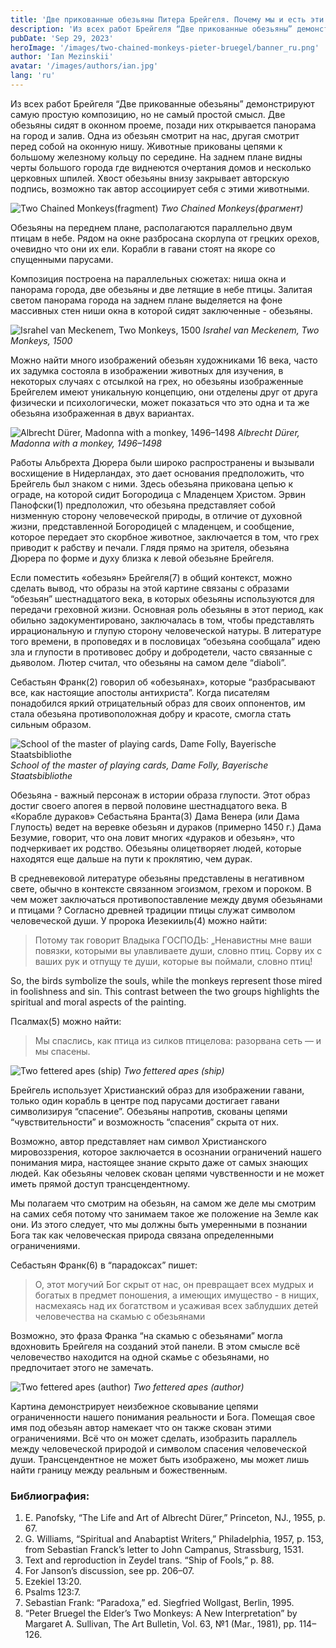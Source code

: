 ```yaml
---
title: 'Две прикованные обезьяны Питера Брейгеля. Почему мы и есть эти обезьяны?'
description: 'Из всех работ Брейгеля “Две прикованные обезьяны” демонстрируют самую простую композицию, но не самый простой смысл.'
pubDate: 'Sep 29, 2023'
heroImage: '/images/two-chained-monkeys-pieter-bruegel/banner_ru.png'
author: 'Ian Mezinskii'
avatar: '/images/authors/ian.jpg'
lang: 'ru'
---
```


Из всех работ Брейгеля “Две прикованные обезьяны” демонстрируют самую простую композицию, но не самый простой смысл. Две обезьяны сидят в оконном проеме, позади них открывается панорама на город и залив. Одна из обезьян смотрит на нас, другая смотрит перед собой на оконную нишу. Животные прикованы цепями к большому железному кольцу по середине. На заднем плане видны черты большого города где виднеются очертания домов и несколько церковных шпилей. Хвост обезьяны внизу закрывает авторскую подпись, возможно так автор ассоциирует себя с этими животными.

![Two Chained Monkeys(fragment)](/images/two-chained-monkeys-pieter-bruegel/monkeys_fragmant.webp)
*Two Chained Monkeys(фрагмент)*

Обезьяны на переднем плане, располагаются параллельно двум птицам в небе. Рядом на окне разбросана скорлупа от грецких орехов, очевидно что они их ели. Корабли в гавани стоят на якоре со спущенными парусами.

Композиция построена на параллельных сюжетах: ниша окна и панорама города, две обезьяны и две летящие в небе птицы. Залитая светом панорама города на заднем плане выделяется на фоне массивных стен ниши окна в которой сидят заключенные - обезьяны.

![Israhel van Meckenem, Two Monkeys, 1500](/images/two-chained-monkeys-pieter-bruegel/two_monkeys.webp)
*Israhel van Meckenem, Two Monkeys, 1500*

Можно найти много изображений обезьян художниками 16 века, часто их задумка состояла в изображении животных для изучения, в некоторых случаях с отсылкой на грех, но обезьяны изображенные Брейгелем имеют уникальную концепцию, они отделены друг от друга физически и психологически, может показаться что это одна и та же обезьяна изображенная в двух вариантах.

![Albrecht Dürer, Madonna with a monkey, 1496–1498](/images/two-chained-monkeys-pieter-bruegel/madonna_monkey.webp)
*Albrecht Dürer, Madonna with a monkey, 1496–1498*

Работы Альбрехта Дюрера были широко распространены и вызывали восхищение в Нидерландах, это дает основания предположить, что Брейгель был знаком с ними. Здесь обезьяна прикована цепью к ограде, на которой сидит Богородица с Младенцем Христом. Эрвин Панофски(1) предположил, что обезьяна представляет собой низменную сторону человеческой природы, в отличие от духовной жизни, представленной Богородицей с младенцем, и сообщение, которое передает это скорбное животное, заключается в том, что грех приводит к рабству и печали. Глядя прямо на зрителя, обезьяна Дюрера по форме и духу близка к левой обезьяне Брейгеля.

Если поместить «обезьян» Брейгеля(7) в общий контекст, можно сделать вывод, что образы на этой картине связаны с образами “обезьян” шестнадцатого века, в которых обезьяны используются для передачи греховной жизни. Основная роль обезьяны в этот период, как обильно задокументировано, заключалась в том, чтобы представлять иррациональную и глупую сторону человеческой натуры. В литературе того времени, в проповедях и в пословицах “обезьяна сообщала” идею зла и глупости в противовес добру и добродетели, часто связанные с дьяволом. Лютер считал, что обезьяны на самом деле “diaboli”.

Себастьян Франк(2) говорил об «обезьянах», которые “разбрасывают все, как настоящие апостолы антихриста”. Когда писателям понадобился яркий отрицательный образ для своих оппонентов, им стала обезьяна противоположная добру и красоте, смогла стать сильным образом.

![School of the master of playing cards, Dame Folly, Bayerische Staatsbibliothe](/images/two-chained-monkeys-pieter-bruegel/shool_master.webp)
*School of the master of playing cards, Dame Folly, Bayerische Staatsbibliothe*

Обезьяна - важный персонаж в истории образа глупости. Этот образ достиг своего апогея в первой половине шестнадцатого века. В «Корабле дураков» Себастьяна Бранта(3) Дама Венера (или Дама Глупость) ведет на веревке обезьян и дураков (примерно 1450 г.) Дама Безумие, говорит, что она ловит многих «дураков и обезьян», что подчеркивает их родство. Обезьяны олицетворяет людей, которые находятся еще дальше на пути к проклятию, чем дурак.

В средневековой литературе обезьяны представлены в негативном свете, обычно в контексте связанном эгоизмом, грехом и пороком. В чем может заключаться противопоставление между двумя обезьянами и птицами ? Согласно древней традиции птицы служат символом человеческой души. У пророка Иезекииль(4) можно найти:

> Потому так говорит Владыка ГОСПОДЬ: „Ненавистны мне ваши повязки, которыми вы улавливаете души, словно птиц. Сорву их с ваших рук и отпущу те души, которые вы поймали, словно птиц!

So, the birds symbolize the souls, while the monkeys represent those mired in foolishness and sin. This contrast between the two groups highlights the spiritual and moral aspects of the painting.

Псалмах(5) можно найти:

> Мы спаслись, как птица из силков птицелова: разорвана сеть — и мы спасены.

![Two fettered apes (ship)](/images/two-chained-monkeys-pieter-bruegel/two_apes_ship.webp)
*Two fettered apes (ship)*

Брейгель использует Христианский образ для изображении гавани, только один корабль в центре под парусами достигает гавани символизируя “спасение”. Обезьяны напротив, скованы цепями “чувствительности” и возможность “спасения” скрыта от них.

Возможно, автор представляет нам символ Христианского мировоззрения, которое заключается в осознании ограничений нашего понимания мира, настоящее знание скрыто даже от самых знающих людей. Как обезьяны человек скован цепями чувственности и не может иметь прямой доступ трансцендентному.

Мы полагаем что смотрим на обезьян, на самом же деле мы смотрим на самих себя потому что занимаем такое же положение на Земле как они. Из этого следует, что мы должны быть умеренными в познании Бога так как человеческая природа связана определенными ограничениями.

Себастьян Франк(6) в “парадоксах” пишет:

> О, этот могучий Бог скрыт от нас, он превращает всех мудрых и богатых в предмет поношения, а имеющих имущество - в нищих, насмехаясь над их богатством и усаживая всех заблудших детей человечества на скамью с обезьянами

Возможно, это фраза Франка “на скамью с обезьянами” могла вдохновить Брейгеля на созданий этой панели. В этом смысле всё человечество находится на одной скамье с обезьянами, но предпочитает этого не замечать.

![Two fettered apes (author)](/images/two-chained-monkeys-pieter-bruegel/author.webp)
*Two fettered apes (author)*

Картина демонстрирует неизбежное сковывание цепями ограниченности нашего понимания реальности и Бога. Помещая свое имя под обезьян автор намекает что он также скован этими ограничениями. Всё что он может сделать, изобразить параллель между человеческой природой и символом спасения человеческой души. Трансцендентное не может быть изображено, мы может лишь найти границу между реальным и божественным.

### Библиография:

1. E. Panofsky, “The Life and Art of Albrecht Dürer,” Princeton, NJ., 1955, p. 67.
2. G. Williams, “Spiritual and Anabaptist Writers,” Philadelphia, 1957, p. 153, from Sebastian Franck’s letter to John Campanus, Strassburg, 1531.
3. Text and reproduction in Zeydel trans. “Ship of Fools,” p. 88.
4. For Janson’s discussion, see pp. 206–07.
5. Ezekiel 13:20.
6. Psalms 123:7.
7. Sebastian Frank: “Paradoxa,” ed. Siegfried Wollgast, Berlin, 1995.
8. “Peter Bruegel the Elder’s Two Monkeys: A New Interpretation” by Margaret A. Sullivan, The Art Bulletin, Vol. 63, №1 (Mar., 1981), pp. 114–126.
